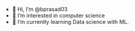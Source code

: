 - 👋 Hi, I’m @bprasad03
- 👀 I’m interested in computer science
- 🌱 I’m currently learning Data science with ML.

<!---
bprasad03/bprasad03 is a ✨ special ✨ repository because its `README.md` (this file) appears on your GitHub profile.
You can click the Preview link to take a look at your changes.
--->
